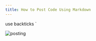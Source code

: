 ```yaml
---
title: How to Post Code Using Markdown
---
```

use backticks `

![posting](//discourse-user-assets.s3.amazonaws.com/original/2X/d/dfbf7e498cc825f0c6f35cf850d512f6c5a5f5b6.png)